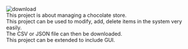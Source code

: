 ![download](https://user-images.githubusercontent.com/55314442/131700681-b36d7d6b-6c3b-4163-98ca-a4f1b87e5c1f.jpg) <br>
This project is about managing a chocolate store. <br>
This project can be used to modify, add, delete items in the system very easily. <br>
The CSV or JSON file can then be downloaded. <br>
This project can be extended to include GUI. <br>
